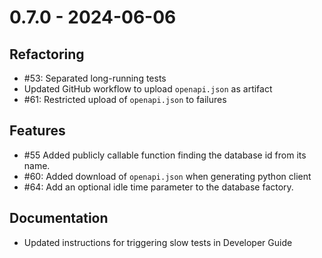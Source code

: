 # 0.7.0 - 2024-06-06

## Refactoring

* #53: Separated long-running tests
* Updated GitHub workflow to upload `openapi.json` as artifact
* #61: Restricted upload of `openapi.json` to failures

## Features

* #55 Added publicly callable function finding the database id from its name.
* #60: Added download of `openapi.json` when generating python client
* #64: Add an optional idle time parameter to the database factory.

## Documentation

* Updated instructions for triggering slow tests in Developer Guide